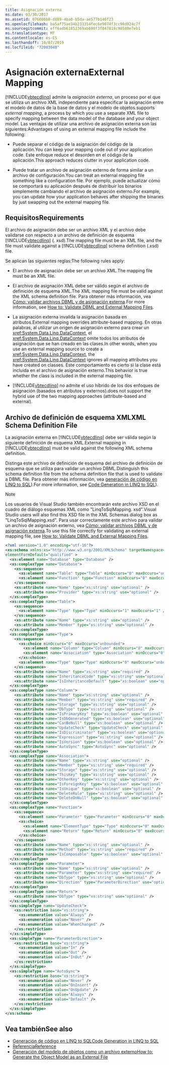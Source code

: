 ```yaml
---
title: Asignación externa
ms.date: 03/30/2017
ms.assetid: 076606b8-d889-4ba0-b5da-ae577b146f23
ms.openlocfilehash: ba5af75ae34b233354fec6e9074f3cc96d924c7f
ms.sourcegitcommit: eff6adb61852369ab690f3f047818c90580e7eb1
ms.translationtype: MT
ms.contentlocale: es-ES
ms.lasthandoff: 10/07/2019
ms.locfileid: "72003048"
---
```

# <a name="external-mapping"></a><span data-ttu-id="f8d2d-102">Asignación externa</span><span class="sxs-lookup"><span data-stu-id="f8d2d-102">External Mapping</span></span>
[!INCLUDE[vbtecdlinq](../../../../../../includes/vbtecdlinq-md.md)] <span data-ttu-id="f8d2d-103">admite la *asignación externa*, un proceso por el que se utiliza un archivo XML independiente para especificar la asignación entre el modelo de datos de la base de datos y el modelo de objetos.</span><span class="sxs-lookup"><span data-stu-id="f8d2d-103">supports *external mapping*, a process by which you use a separate XML file to specify mapping between the data model of the database and your object model.</span></span> <span data-ttu-id="f8d2d-104">Las ventajas de utilizar una archivo de asignación externa son las siguientes:</span><span class="sxs-lookup"><span data-stu-id="f8d2d-104">Advantages of using an external mapping file include the following:</span></span>  
  
- <span data-ttu-id="f8d2d-105">Puede separar el código de la asignación del código de la aplicación.</span><span class="sxs-lookup"><span data-stu-id="f8d2d-105">You can keep your mapping code out of your application code.</span></span> <span data-ttu-id="f8d2d-106">Este enfoque reduce el desorden en el código de la aplicación.</span><span class="sxs-lookup"><span data-stu-id="f8d2d-106">This approach reduces clutter in your application code.</span></span>  
  
- <span data-ttu-id="f8d2d-107">Puede tratar un archivo de asignación externo de forma similar a un archivo de configuración.</span><span class="sxs-lookup"><span data-stu-id="f8d2d-107">You can treat an external mapping file something like a configuration file.</span></span> <span data-ttu-id="f8d2d-108">Por ejemplo, puede actualizar cómo se comportará su aplicación después de distribuir los binarios simplemente cambiando el archivo de asignación externo.</span><span class="sxs-lookup"><span data-stu-id="f8d2d-108">For example, you can update how your application behaves after shipping the binaries by just swapping out the external mapping file.</span></span>  
  
## <a name="requirements"></a><span data-ttu-id="f8d2d-109">Requisitos</span><span class="sxs-lookup"><span data-stu-id="f8d2d-109">Requirements</span></span>  
 <span data-ttu-id="f8d2d-110">El archivo de asignación debe ser un archivo XML y el archivo debe validarse con respecto a un archivo de definición de esquema [!INCLUDE[vbtecdlinq](../../../../../../includes/vbtecdlinq-md.md)] (. xsd).</span><span class="sxs-lookup"><span data-stu-id="f8d2d-110">The mapping file must be an XML file, and the file must validate against a [!INCLUDE[vbtecdlinq](../../../../../../includes/vbtecdlinq-md.md)] schema definition (.xsd) file.</span></span>  
  
 <span data-ttu-id="f8d2d-111">Se aplican las siguientes reglas:</span><span class="sxs-lookup"><span data-stu-id="f8d2d-111">The following rules apply:</span></span>  
  
- <span data-ttu-id="f8d2d-112">El archivo de asignación debe ser un archivo XML.</span><span class="sxs-lookup"><span data-stu-id="f8d2d-112">The mapping file must be an XML file.</span></span>  
  
- <span data-ttu-id="f8d2d-113">El archivo de asignación XML debe ser válido según el archivo de definición de esquema XML.</span><span class="sxs-lookup"><span data-stu-id="f8d2d-113">The XML mapping file must be valid against the XML schema definition file.</span></span> <span data-ttu-id="f8d2d-114">Para obtener más información, vea [Cómo: validar archivos DBML y de asignación externa](how-to-validate-dbml-and-external-mapping-files.md).</span><span class="sxs-lookup"><span data-stu-id="f8d2d-114">For more information, see [How to: Validate DBML and External Mapping Files](how-to-validate-dbml-and-external-mapping-files.md).</span></span>  
  
- <span data-ttu-id="f8d2d-115">La asignación externa invalida la asignación basada en atributos.</span><span class="sxs-lookup"><span data-stu-id="f8d2d-115">External mapping overrides attribute-based mapping.</span></span> <span data-ttu-id="f8d2d-116">En otras palabras, al utilizar un origen de asignación externo para crear un <xref:System.Data.Linq.DataContext>, el <xref:System.Data.Linq.DataContext> omite todos los atributos de asignación que se han creado en las clases.</span><span class="sxs-lookup"><span data-stu-id="f8d2d-116">In other words, when you use an external mapping source to create a <xref:System.Data.Linq.DataContext>, the <xref:System.Data.Linq.DataContext> ignores all mapping attributes you have created on classes.</span></span> <span data-ttu-id="f8d2d-117">Este comportamiento es cierto si la clase está incluida en el archivo de asignación externo.</span><span class="sxs-lookup"><span data-stu-id="f8d2d-117">This behavior is true whether the class is included in the external mapping file.</span></span>  
  
- [!INCLUDE[vbtecdlinq](../../../../../../includes/vbtecdlinq-md.md)] <span data-ttu-id="f8d2d-118">no admite el uso híbrido de los dos enfoques de asignación (basados en atributos y externos).</span><span class="sxs-lookup"><span data-stu-id="f8d2d-118">does not support the hybrid use of the two mapping approaches (attribute-based and external).</span></span>  
  
## <a name="xml-schema-definition-file"></a><span data-ttu-id="f8d2d-119">Archivo de definición de esquema XML</span><span class="sxs-lookup"><span data-stu-id="f8d2d-119">XML Schema Definition File</span></span>  
 <span data-ttu-id="f8d2d-120">La asignación externa en [!INCLUDE[vbtecdlinq](../../../../../../includes/vbtecdlinq-md.md)] debe ser válida según la siguiente definición de esquema XML.</span><span class="sxs-lookup"><span data-stu-id="f8d2d-120">External mapping in [!INCLUDE[vbtecdlinq](../../../../../../includes/vbtecdlinq-md.md)] must be valid against the following XML schema definition.</span></span>  
  
 <span data-ttu-id="f8d2d-121">Distinga este archivo de definición de esquema del archivo de definición de esquema que se utiliza para validar un archivo DBML.</span><span class="sxs-lookup"><span data-stu-id="f8d2d-121">Distinguish this schema definition file from the schema definition file that is used to validate a DBML file.</span></span> <span data-ttu-id="f8d2d-122">Para obtener más información, vea [generación de código en LINQ to SQL](code-generation-in-linq-to-sql.md)).</span><span class="sxs-lookup"><span data-stu-id="f8d2d-122">For more information, see [Code Generation in LINQ to SQL](code-generation-in-linq-to-sql.md)).</span></span>  
  
> [!NOTE]
> <span data-ttu-id="f8d2d-123">Los usuarios de Visual Studio también encontrarán este archivo XSD en el cuadro de diálogo esquemas XML como "LinqToSqlMapping. xsd".</span><span class="sxs-lookup"><span data-stu-id="f8d2d-123">Visual Studio users will also find this XSD file in the XML Schemas dialog box as "LinqToSqlMapping.xsd".</span></span> <span data-ttu-id="f8d2d-124">Para usar correctamente este archivo para validar un archivo de asignación externo, vea [Cómo: validar archivos DBML y de asignación externa](how-to-validate-dbml-and-external-mapping-files.md).</span><span class="sxs-lookup"><span data-stu-id="f8d2d-124">To use this file correctly for validating an external mapping file, see [How to: Validate DBML and External Mapping Files](how-to-validate-dbml-and-external-mapping-files.md).</span></span>  
  
```xml  
<?xml version="1.0" encoding="utf-16"?>  
<xs:schema xmlns:xs="http://www.w3.org/2001/XMLSchema" targetNamespace="http://schemas.microsoft.com/linqtosql/mapping/2007" xmlns="http://schemas.microsoft.com/linqtosql/mapping/2007"  
elementFormDefault="qualified" >  
  <xs:element name="Database" type="Database" />  
  <xs:complexType name="Database">  
    <xs:sequence>  
      <xs:element name="Table" type="Table" minOccurs="0" maxOccurs="unbounded" />  
      <xs:element name="Function" type="Function" minOccurs="0" maxOccurs="unbounded" />  
    </xs:sequence>  
    <xs:attribute name="Name" type="xs:string" use="optional" />  
    <xs:attribute name="Provider" type="xs:string" use="optional" />  
  </xs:complexType>  
  <xs:complexType name="Table">  
    <xs:sequence>  
      <xs:element name="Type" type="Type" minOccurs="1" maxOccurs="1" />  
    </xs:sequence>  
    <xs:attribute name="Name" type="xs:string" use="optional" />  
    <xs:attribute name="Member" type="xs:string" use="optional" />  
  </xs:complexType>  
  <xs:complexType name="Type">  
    <xs:sequence>  
      <xs:choice minOccurs="0" maxOccurs="unbounded">  
        <xs:element name="Column" type="Column" minOccurs="0" maxOccurs="unbounded" />  
        <xs:element name="Association" type="Association" minOccurs="0" maxOccurs="unbounded" />  
      </xs:choice>  
      <xs:element name="Type" type="Type" minOccurs="0" maxOccurs="unbounded" />  
    </xs:sequence>  
    <xs:attribute name="Name" type="xs:string" use="required" />  
    <xs:attribute name="InheritanceCode" type="xs:string" use="optional" />  
    <xs:attribute name="IsInheritanceDefault" type="xs:boolean" use="optional" />  
  </xs:complexType>  
  <xs:complexType name="Column">  
    <xs:attribute name="Name" type="xs:string" use="optional" />  
    <xs:attribute name="Member" type="xs:string" use="required" />  
    <xs:attribute name="Storage" type="xs:string" use="optional" />  
    <xs:attribute name="DbType" type="xs:string" use="optional" />  
    <xs:attribute name="IsPrimaryKey" type="xs:boolean" use="optional" />  
    <xs:attribute name="IsDbGenerated" type="xs:boolean" use="optional" />  
    <xs:attribute name="CanBeNull" type="xs:boolean" use="optional" />  
    <xs:attribute name="UpdateCheck" type="UpdateCheck" use="optional" />  
    <xs:attribute name="IsDiscriminator" type="xs:boolean" use="optional" />  
    <xs:attribute name="Expression" type="xs:string" use="optional" />  
    <xs:attribute name="IsVersion" type="xs:boolean" use="optional" />  
    <xs:attribute name="AutoSync" type="AutoSync" use="optional" />  
  </xs:complexType>  
  <xs:complexType name="Association">  
    <xs:attribute name="Name" type="xs:string" use="optional" />  
    <xs:attribute name="Member" type="xs:string" use="required" />  
    <xs:attribute name="Storage" type="xs:string" use="optional" />  
    <xs:attribute name="ThisKey" type="xs:string" use="optional" />  
    <xs:attribute name="OtherKey" type="xs:string" use="optional" />  
    <xs:attribute name="IsForeignKey" type="xs:boolean" use="optional" />  
    <xs:attribute name="IsUnique" type="xs:boolean" use="optional" />  
    <xs:attribute name="DeleteRule" type="xs:string" use="optional" />  
    <xs:attribute name="DeleteOnNull" type="xs:boolean" use="optional" />  
  </xs:complexType>  
  <xs:complexType name="Function">  
    <xs:sequence>  
      <xs:element name="Parameter" type="Parameter" minOccurs="0" maxOccurs="unbounded" />  
      <xs:choice>  
        <xs:element name="ElementType" type="Type" minOccurs="0" maxOccurs="unbounded" />  
        <xs:element name="Return" type="Return" minOccurs="0" maxOccurs="1" />  
      </xs:choice>  
    </xs:sequence>  
    <xs:attribute name="Name" type="xs:string" use="optional" />  
    <xs:attribute name="Method" type="xs:string" use="required" />  
    <xs:attribute name="IsComposable" type="xs:boolean" use="optional" />  
  </xs:complexType>  
  <xs:complexType name="Parameter">  
    <xs:attribute name="Name" type="xs:string" use="optional" />  
    <xs:attribute name="Parameter" type="xs:string" use="required" />  
    <xs:attribute name="DbType" type="xs:string" use="optional" />  
    <xs:attribute name="Direction" type="ParameterDirection" use="optional" />  
  </xs:complexType>  
  <xs:complexType name="Return">  
    <xs:attribute name="DbType" type="xs:string" use="optional" />  
  </xs:complexType>  
  <xs:simpleType name="UpdateCheck">  
    <xs:restriction base="xs:string">  
      <xs:enumeration value="Always" />  
      <xs:enumeration value="Never" />  
      <xs:enumeration value="WhenChanged" />  
    </xs:restriction>  
  </xs:simpleType>  
  <xs:simpleType name="ParameterDirection">  
    <xs:restriction base="xs:string">  
      <xs:enumeration value="In" />  
      <xs:enumeration value="Out" />  
      <xs:enumeration value="InOut" />  
    </xs:restriction>  
  </xs:simpleType>  
  <xs:simpleType name="AutoSync">  
    <xs:restriction base="xs:string">  
      <xs:enumeration value="Never" />  
      <xs:enumeration value="OnInsert" />  
      <xs:enumeration value="OnUpdate" />  
      <xs:enumeration value="Always" />  
      <xs:enumeration value="Default" />  
    </xs:restriction>  
  </xs:simpleType>  
</xs:schema>  
```  
  
## <a name="see-also"></a><span data-ttu-id="f8d2d-125">Vea también</span><span class="sxs-lookup"><span data-stu-id="f8d2d-125">See also</span></span>

- [<span data-ttu-id="f8d2d-126">Generación de código en LINQ to SQL</span><span class="sxs-lookup"><span data-stu-id="f8d2d-126">Code Generation in LINQ to SQL</span></span>](code-generation-in-linq-to-sql.md)
- [<span data-ttu-id="f8d2d-127">Referencia</span><span class="sxs-lookup"><span data-stu-id="f8d2d-127">Reference</span></span>](reference.md)
- [<span data-ttu-id="f8d2d-128">Generación del modelo de objetos como un archivo externo</span><span class="sxs-lookup"><span data-stu-id="f8d2d-128">How to: Generate the Object Model as an External File</span></span>](how-to-generate-the-object-model-as-an-external-file.md)
